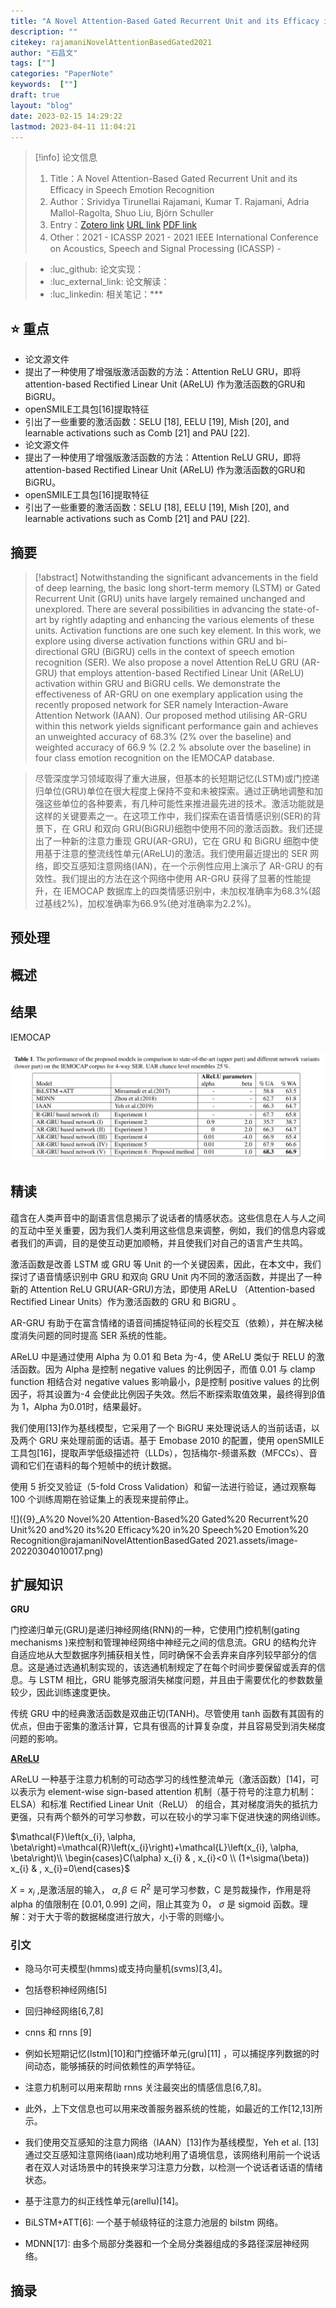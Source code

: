 ```yaml
---
title: "A Novel Attention-Based Gated Recurrent Unit and its Efficacy in Speech Emotion Recognition"
description: ""
citekey: rajamaniNovelAttentionBasedGated2021
author: "石昌文"
tags: [""]
categories: "PaperNote"
keywords:  [""]
draft: true
layout: "blog"
date: 2023-02-15 14:29:22
lastmod: 2023-04-11 11:04:21
---
```


> [!info] 论文信息
>1. Title：A Novel Attention-Based Gated Recurrent Unit and its Efficacy in Speech Emotion Recognition
>2. Author：Srividya Tirunellai Rajamani, Kumar T. Rajamani, Adria Mallol-Ragolta, Shuo Liu, Björn Schuller
>3. Entry：[Zotero link](zotero://select/items/@rajamaniNovelAttentionBasedGated2021) [URL link]() [PDF link](<file:///C\:\\Users\\19115\\OneDrive - stu.suda.edu.cn\\Zotero\\Rajamani et al_2021_A Novel Attention-Based Gated Recurrent Unit and its Efficacy in Speech Emotion.pdf,E\:\\mypack\\人生规划\\ 3 _进修\\ 2 _升学\\ 4 _硕士学习\\ 4 _研究\\Zotero\\storage\\TBPVYNJ2\\9414489.html>)
>4. Other：2021 - ICASSP 2021 - 2021 IEEE International Conference on Acoustics, Speech and Signal Processing (ICASSP)     -   

>- :luc_github: 论文实现：
>- :luc_external_link: 论文解读：
>- :luc_linkedin: 相关笔记：***

## ⭐ 重点

- 论文源文件
- 提出了一种使用了增强版激活函数的方法：Attention ReLU GRU，即将attention-based Rectified Linear Unit (AReLU) 作为激活函数的GRU和BiGRU。
- openSMILE工具包[16]提取特征
- 引出了一些重要的激活函数：SELU [18], EELU [19], Mish [20], and learnable activations such as Comb [21] and PAU [22].
- 论文源文件
- 提出了一种使用了增强版激活函数的方法：Attention ReLU GRU，即将attention-based Rectified Linear Unit (AReLU) 作为激活函数的GRU和BiGRU。
- openSMILE工具包[16]提取特征
- 引出了一些重要的激活函数：SELU [18], EELU [19], Mish [20], and learnable activations such as Comb [21] and PAU [22].

## 摘要

> [!abstract] Notwithstanding the significant advancements in the field of deep learning, the basic long short-term memory (LSTM) or Gated Recurrent Unit (GRU) units have largely remained unchanged and unexplored. There are several possibilities in advancing the state-of-art by rightly adapting and enhancing the various elements of these units. Activation functions are one such key element. In this work, we explore using diverse activation functions within GRU and bi-directional GRU (BiGRU) cells in the context of speech emotion recognition (SER). We also propose a novel Attention ReLU GRU (AR-GRU) that employs attention-based Rectified Linear Unit (AReLU) activation within GRU and BiGRU cells. We demonstrate the effectiveness of AR-GRU on one exemplary application using the recently proposed network for SER namely Interaction-Aware Attention Network (IAAN). Our proposed method utilising AR-GRU within this network yields significant performance gain and achieves an unweighted accuracy of 68.3% (2% over the baseline) and weighted accuracy of 66.9 % (2.2 % absolute over the baseline) in four class emotion recognition on the IEMOCAP database.

> 尽管深度学习领域取得了重大进展，但基本的长短期记忆(LSTM)或门控递归单位(GRU)单位在很大程度上保持不变和未被探索。通过正确地调整和加强这些单位的各种要素，有几种可能性来推进最先进的技术。激活功能就是这样的关键要素之一。在这项工作中，我们探索在语音情感识别(SER)的背景下，在 GRU 和双向 GRU(BiGRU)细胞中使用不同的激活函数。我们还提出了一种新的注意力重现 GRU(AR-GRU)，它在 GRU 和 BiGRU 细胞中使用基于注意的整流线性单元(AReLU)的激活。我们使用最近提出的 SER 网络，即交互感知注意网络(IAN)，在一个示例性应用上演示了 AR-GRU 的有效性。我们提出的方法在这个网络中使用 AR-GRU 获得了显著的性能提升，在 IEMOCAP 数据库上的四类情感识别中，未加权准确率为68.3%(超过基线2%)，加权准确率为66.9%(绝对准确率为2.2%)。

## 预处理

## 概述

## 结果

IEMOCAP

![]({9}_A%20Novel%20Attention-Based%20Gated%20Recurrent%20Unit%20and%20its%20Efficacy%20in%20Speech%20Emotion%20Recognition@rajamaniNovelAttentionBasedGated2021.assets/image-20220417162004.png)

## 精读

蕴含在人类声音中的副语言信息揭示了说话者的情感状态。这些信息在人与人之间的互动中至关重要，因为我们人类利用这些信息来调整，例如，我们的信息内容或者我们的声调，目的是使互动更加顺畅，并且使我们对自己的语言产生共鸣。

激活函数是改善 LSTM 或 GRU 等 Unit 的一个关键因素，因此，在本文中，我们探讨了语音情感识别中 GRU 和双向 GRU Unit 内不同的激活函数，并提出了一种新的 Attention ReLU GRU(AR-GRU)方法，即使用 AReLU （Attention-based Rectified Linear Units）作为激活函数的 GRU 和 BiGRU 。

AR-GRU 有助于在富含情绪的语音间捕捉特征间的长程交互（依赖），并在解决梯度消失问题的同时提高 SER 系统的性能。

AReLU 中是通过使用 Alpha 为 0.01 和 Beta 为-4，使 AReLU 类似于 RELU 的激活函数。因为 Alpha 是控制 negative values 的比例因子，而值 0.01 与 clamp function 相结合对 negative values 影响最小，β是控制 positive values 的比例因子，将其设置为-4 会使此比例因子失效。然后不断探索取值效果，最终得到β值为 1，Alpha 为0.01时，结果最好。

我们使用[13]作为基线模型，它采用了一个 BiGRU 来处理说话人的当前话语，以及两个 GRU 来处理前面的话语。基于 Emobase 2010 的配置，使用 openSMILE 工具包[16]，提取声学低级描述符（LLDs），包括梅尔-频谱系数（MFCCs）、音调和它们在语料的每个短帧中的统计数据。

使用 5 折交叉验证（5-fold Cross Validation）和留一法进行验证，通过观察每 100 个训练周期在验证集上的表现来提前停止。

![]({9}_A%20 Novel%20 Attention-Based%20 Gated%20 Recurrent%20 Unit%20 and%20 its%20 Efficacy%20 in%20 Speech%20 Emotion%20 Recognition@rajamaniNovelAttentionBasedGated 2021.assets/image-20220304010017.png)

## 扩展知识

**GRU**

门控递归单元(GRU)是递归神经网络(RNN)的一种，它使用门控机制(gating mechanisms )来控制和管理神经网络中神经元之间的信息流。GRU 的结构允许自适应地从大型数据序列捕获相关性，同时确保不会丢弃来自序列较早部分的信息。这是通过选通机制实现的，该选通机制规定了在每个时间步要保留或丢弃的信息。与 LSTM 相比，GRU 能够克服消失梯度问题，并且由于需要优化的参数数量较少，因此训练速度更快。

传统 GRU 中的经典激活函数是双曲正切(TANH)。尽管使用 tanh 函数有其固有的优点，但由于密集的激活计算，它具有很高的计算复杂度，并且容易受到消失梯度问题的影响。

[**AReLU**](https://zhuanlan.zhihu.com/p/158389615)

AReLU 一种基于注意力机制的可动态学习的线性整流单元（激活函数）[14]，可以表示为 element-wise sign-based attention 机制（基于符号的注意力机制：ELSA）和标准 Rectified Linear Unit（ReLU） 的组合，其对梯度消失的抵抗力更强，只有两个额外的可学习参数，可以在较小的学习率下促进快速的网络训练。

$\mathcal{F}\left(x_{i}, \alpha, \beta\right)=\mathcal{R}\left(x_{i}\right)+\mathcal{L}\left(x_{i}, \alpha, \beta\right)\\ \begin{cases}C(\alpha) x_{i} & , x_{i}<0 \\ (1+\sigma(\beta)) x_{i} & , x_{i}=0\end{cases}$

$X = {x_{i}}$ ,是激活层的输入， ${α, β} ∈ R^{2}$ 是可学习参数，C 是剪裁操作，作用是将 alpha 的值限制在 $[0.01, 0.99]$ 之间，阻止其变为 0， $σ$ 是 sigmoid 函数。理解：对于大于零的数据梯度进行放大，小于零的则缩小。

### 引文

- 隐马尔可夫模型(hmms)或支持向量机(svms)[3,4]。

- 包括卷积神经网络[5] 

- 回归神经网络[6,7,8] 

- cnns 和 rnns [9]

- 例如长短期记忆(lstm)[10]和门控循环单元(gru)[11] ，可以捕捉序列数据的时间动态，能够捕获的时间依赖性的声学特征。

- 注意力机制可以用来帮助 rnns 关注最突出的情感信息[6,7,8]。

- 此外，上下文信息也可以用来改善服务器系统的性能，如最近的工作[12,13]所示。

- 我们使用交互感知的注意力网络（IAAN）[13]作为基线模型，Yeh et al. [13]通过交互感知注意网络(iaan)成功地利用了语境信息，该网络利用前一个说话者在双人对话场景中的转换来学习注意力分数，以检测一个说话者话语的情绪状态。

- 基于注意力的纠正线性单元(arellu)[14]。

- BiLSTM+ATT[6]: 一个基于帧级特征的注意力池层的 bilstm 网络。

- MDNN[17]: 由多个局部分类器和一个全局分类器组成的多路径深层神经网络。

## 摘录
